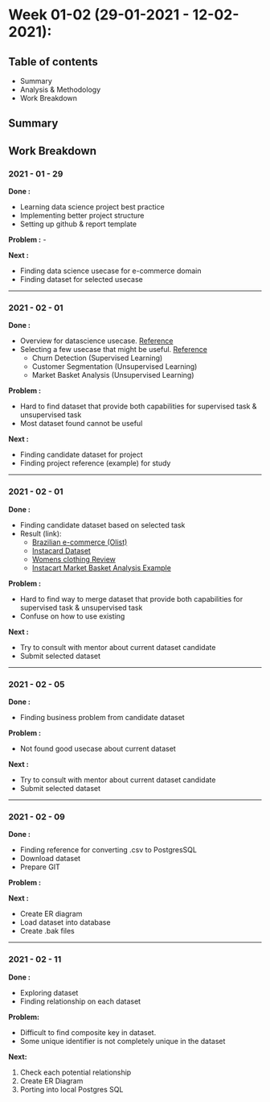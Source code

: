 # Week 01-02 (29-01-2021 - 12-02-2021):
## Table of contents
* Summary
* Analysis & Methodology
* Work Breakdown

## Summary
## Work Breakdown
### 2021 - 01 - 29 
**Done :** 
* Learning data science project best practice
* Implementing better project structure
* Setting up github & report template

**Problem :** -

**Next :**
* Finding data science usecase for e-commerce domain
* Finding dataset for selected usecase
---

### 2021 - 02 - 01 
**Done :** 
* Overview for datascience usecase. [Reference](https://github.com/DerekKane/Use-Cases-Data-Science)
* Selecting a few usecase that might be useful. [Reference](https://greenice.net/using-machine-learning-in-the-e-commerce-industry-benefits-use-cases-greenice/) 
    * Churn Detection (Supervised Learning)
    * Customer Segmentation (Unsupervised Learning)
    * Market Basket Analysis (Unsupervised Learning)

**Problem :** 
* Hard to find dataset that provide both capabilities for supervised task & unsupervised task
* Most dataset found cannot be useful

**Next :**
* Finding candidate dataset for project
* Finding project reference (example) for study 
---

### 2021 - 02 - 01 
**Done :** 
* Finding candidate dataset based on selected task
* Result (link):
    * [Brazilian e-commerce (Olist)]()
    * [Instacard Dataset](https://www.kaggle.com/c/instacart-market-basket-analysis)
    * [Womens clothing Review](https://www.kaggle.com/nicapotato/womens-ecommerce-clothing-reviews)
    * [Instacart Market Basket Analysis Example](https://nbviewer.jupyter.org/github/tstreamDOTh/Instacart-Market-Basket-Analysis/blob/master/code/Market%20Basket%20Analysis.ipynb)

**Problem :** 
* Hard to find way to merge dataset that provide both capabilities for supervised task & unsupervised task
* Confuse on how to use existing 

**Next :**
* Try to consult with mentor about current dataset candidate
* Submit selected dataset
---

### 2021 - 02 - 05 
**Done :** 
* Finding business problem from candidate dataset 

**Problem :** 
* Not found good usecase about current dataset

**Next :**
* Try to consult with mentor about current dataset candidate
* Submit selected dataset
---

### 2021 - 02 - 09
**Done :** 
* Finding reference for converting .csv to PostgresSQL
* Download dataset
* Prepare GIT

**Problem :** 


**Next :**
* Create ER diagram
* Load dataset into database
* Create .bak files
---

### 2021 - 02 - 11
**Done :**
* Exploring dataset
* Finding relationship on each dataset

**Problem:**
* Difficult to find composite key in dataset.
* Some unique identifier is not completely unique in the dataset

**Next:**
1. Check each potential relationship
2. Create ER Diagram
3. Porting into local Postgres SQL

